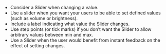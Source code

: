 - Consider a Slider when changing a value.
- Use a slider when you want your users to be able to set defined values (such as volume or brightness).
- Include a label indicating what value the Slider changes.
- Use step points (or tick marks) if you don’t want the Slider to allow arbitrary values between min and max.
- Use a Slider when the user would benefit from instant feedback on the effect of setting changes.
